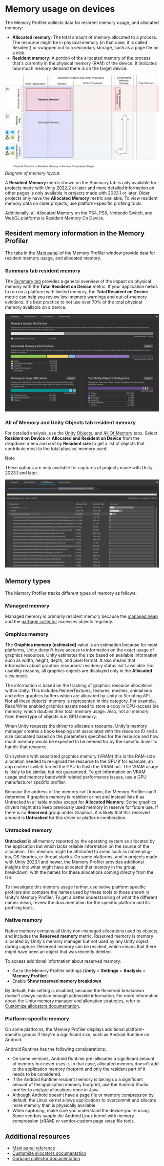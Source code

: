 # Memory usage on devices

The Memory Profiler collects data for resident memory usage, and allocated memory:

* **Allocated memory**: The total amount of memory allocated to a process. The resource might be in physical memory (in that case, it is called Resident) or swapped out to a secondary storage, such as a page file on a disk.
* **Resident memory**: A portion of the allocated memory of the process that's currently in the physical memory (RAM) of the device. It indicates how much memory demand there is on the target device.

![Diagram of memory layout.](images/memory-on-device-all-memory.png)<br/>_Diagram of memory layout._

A **Resident Memory** metric shown on the Summary tab is only available for projects made with Unity 2022.2 or later and more detailed information on other pages is only available in projects made with 2023.1 or later. Older projects only have the **Allocated Memory** metric available. To view resident memory data on older projects, use platform-specific profiling tools.

Additionally, all Allocated Memory on the PS4, PS5, Nintendo Switch, and WebGL platforms is Resident Memory On Device.

## Resident memory information in the Memory Profiler

The tabs in the [Main panel](main-component.md) of the Memory Profiler window provide data for resident memory usage, and allocated memory.

### Summary tab resident memory

The [Summary tab](main-component.md#summary-tab) provides a general overview of the impact on physical memory with the __Total Resident on Device__ metric. If your application needs to run on a platform with limited memory, the __Total Resident on Device__ metric can help you review low-memory warnings and out-of-memory evictions. It's best practice to not use over 70% of the total physical memory available on a device.

![The Summary tab](images/memory-on-device-summary.png)

### All of Memory and Unity Objects tab resident memory

For detailed analysis, use the [Unity Objects](main-component.md#unity-objects-tab), and [All Of Memory](main-component.md#all-of-memory-tab) tabs. Select __Resident on Device__ or __Allocated and Resident on Device__ from the dropdown menu and sort by __Resident size__ to get a list of objects that contribute most to the total physical memory used.

> [!NOTE]
> These options are only available for captures of projects made with Unity 2023.1 and later.

![All of Memory view](images/memory-on-device-all-of-memory.png)

## Memory types

The Memory Profiler tracks different types of memory as follows:


### Managed memory

Managed memory is primarily resident memory because the [managed heap](xref:um-performance-managed-memory) and the [garbage collector](xref:um-performance-garbage-collector) accesses objects regularly.

### Graphics memory

The __Graphics memory (estimated)__ value is an estimation because for most platforms, Unity doesn't have access to information on the exact usage of graphics resources. Unity estimates the size based on available information such as width, height, depth, and pixel format. It also means that information about graphics resources' residency status isn't available. For usability reasons, all graphics objects are displayed only in the **Allocated** view mode.

The information is based on the tracking of graphics resource allocations within Unity. This includes RenderTextures, textures, meshes, animations and other graphics buffers which are allocated by Unity or Scripting API. Not all these objects' memory is represented in this category. For example, Read/Write enabled graphics assets need to store a copy in CPU-accessible memory, which doubles their total memory usage. Also, not all memory from these type of objects is in GPU memory.

When Unity requests the driver to allocate a resource, Unity's memory manager creates a book-keeping unit associated with the resource ID and a size calculated based on the parameters specified for the resource and how much memory would be expected to be needed for by the specific driver to handle that resource.

On systems with separated graphics memory (VRAM) this is the RAM-side allocation needed to re-upload the resource to the GPU if for example, an app context switch forced the GPU to flush the VRAM out. The VRAM usage is likely to be similar, but not guaranteed. To get information on VRAM usage and memory bandwidth related performance issues, use a GPU manufacturer specific profiler.

Because the address of the memory isn't known, the Memory Profiler can't determine if graphics memory is resident or not and instead lists it as Untracked in all table modes except for __Allocated Memory__. Some graphics drivers might also keep previously used memory in reserve for future use. If there is no __Reserved__ group under Graphics, it is likely that this reserved amount is __Untracked__ for this driver or platform combination.

### Untracked memory

__Untracked__ is all memory reported by the operating system as allocated by the application but which lacks reliable information on the source of the allocation. This memory might be attributed to areas such as native plug-ins, OS libraries, or thread stacks. On some platforms, and in projects made with Unity 2023.1 and newer, the Memory Profiler provides additional insights into what might have allocated that memory in the group breakdown, with the names for these allocations coming directly from the OS.

To investigate this memory usage further, use native platform specific profilers and compare the names used by these tools to those shown in Unity's Memory Profiler. To get a better understanding of what the different names mean, review the documentation for the specific platform and its profiling tools.

### Native memory

Native memory contains all Unity non-managed allocations used by objects, and includes the __Reserved memory__ metric. Reserved memory is memory allocated by Unity's memory manager but not used by any Unity object during capture. Reserved memory can be resident, which means that there might have been an object that was recently deleted.

To access additional information about reserved memory:

* Go to the Memory Profiler settings (**Unity** > **Settings** > **Analysis** > **Memory Profiler**)
* Enable **Show reserved memory breakdown**

By default, this setting is disabled, because the Reserved breakdown doesn’t always contain enough actionable information. For more information about the Unity memory manager and allocation strategies, refer to [Customize allocators documentation](xref:um-memory-allocator-customization).

### Platform-specific memory

On some platforms, the Memory Profiler displays additional platform-specific groups if they're a significant size, such as Android Runtime on Android.

Android Runtime has the following considerations:

* On some versions, Android Runtime pre-allocates a significant amount of memory but never uses it. In that case, allocated memory doesn't add to the application memory footprint and only the resident part of it needs to be considered.
* If the Android Runtime resident memory is taking up a significant amount of the application memory footprint, use the Android Studio profiler to analyze allocations done in Java.
* Although Android doesn't have a page file or memory compression by default, the Linux kernel allows applications to overcommit and allocate more memory than is physically available.
* When capturing, make sure you understand the device you’re using. Some vendors supply the Android Linux kernel with memory compression (zRAM) or vendor-custom page swap file tools.

## Additional resources

* [Main panel reference](main-component.md)
* [Customize allocators documentation](xref:um-memory-allocator-customization)
* [Garbage collector documentation](xref:um-performance-garbage-collector)
